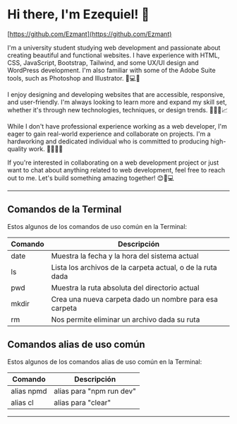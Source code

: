 # Hi there, I'm Ezequiel! 👋
[https://github.com/Ezmant](https://github.com/Ezmant)


I'm a university student studying web development and passionate about creating beautiful and functional websites. I have experience with HTML, CSS, JavaScript, Bootstrap, Tailwind, and some UX/UI design and WordPress development. I'm also familiar with some of the Adobe Suite tools, such as Photoshop and Illustrator. 🚀💻🎨

I enjoy designing and developing websites that are accessible, responsive, and user-friendly. I'm always looking to learn more and expand my skill set, whether it's through new technologies, techniques, or design trends. 🌟👨‍💻📈

While I don't have professional experience working as a web developer, I'm eager to gain real-world experience and collaborate on projects. I'm a hardworking and dedicated individual who is committed to producing high-quality work. 💪🏼👍🏼

If you're interested in collaborating on a web development project or just want to chat about anything related to web development, feel free to reach out to me. Let's build something amazing together! 😊🚀💻

---

## Comandos de la Terminal

Estos algunos de los comandos de uso común en la Terminal:

| Comando | Descripción                                                |
| ------  | ------                                                     |
| date    | Muestra la fecha y la hora del sistema actual              |
| ls      | Lista los archivos de la carpeta actual, o de la ruta dada |
| pwd     | Muestra la ruta absoluta del directorio actual             |
| mkdir   | Crea una nueva carpeta dado un nombre para esa carpeta     |
| rm      | Nos permite eliminar un archivo dada su ruta               |

## Comandos alias de uso común

Estos algunos de los comandos alias de uso común en la Terminal:

| Comando    | Descripción              |
| ------     | ------                   |
| alias npmd | alias para "npm run dev" |
| alias cl   | alias para "clear"       |


---
